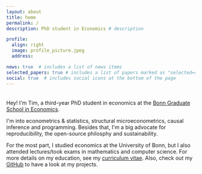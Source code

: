 ```yaml
---
layout: about
title: home
permalink: /
description: PhD student in Economics # description

profile:
  align: right
  image: profile_picture.jpeg
  address:

news: true  # includes a list of news items
selected_papers: true # includes a list of papers marked as "selected={true}"
social: true  # includes social icons at the bottom of the page
---
```

<div style="line-height:50%;">
    <br>
</div>

Hey! I'm Tim, a third-year PhD student in economics at the [Bonn Graduate School in
Economics](https://www.bgse.uni-bonn.de/en/people/student-directory/2020/tim-mensinger).

I'm into econometrics & statistics, structural microeconometrics, causal inference and
programming. Besides that, I'm a big advocate for reproducibility, the open-source
philosphy and sustainability.

For the most part, I studied economics at the University of Bonn, but I also attended
lectures/took exams in mathematics and computer science. For more details on my
education, see my [curriculum vitae](/cv/). Also, check out my
[GitHub](https://github.com/timmens) to have a look at my projects.
